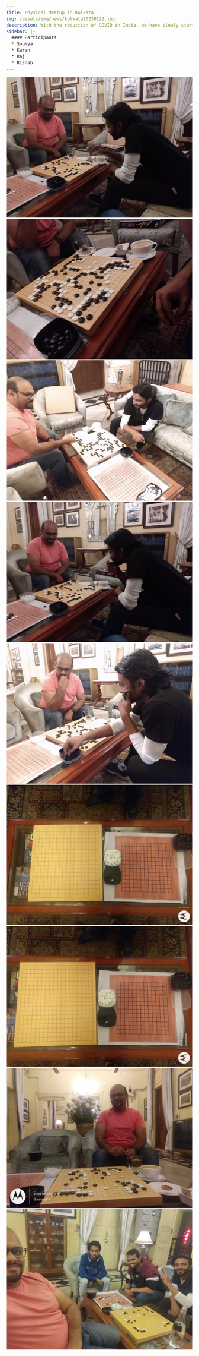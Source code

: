 ```yaml
---
title: Physical Meetup in Kolkata
img: /assets/img/news/kolkata20230122.jpg
description: With the reduction of COVID in India, we have slowly started having ad-hoc meetups. Karan hosted one such meetup in Kolkata this year.
sidebar: |-
  #### Participants
  * Soumya
  * Karan
  * Raj
  * Rishab
---
```

<img src="/assets/img/meetups/kolkata20230122/img-1.jpg">
<img src="/assets/img/meetups/kolkata20230122/img-2.jpg">
<img src="/assets/img/meetups/kolkata20230122/img-3.jpg">
<img src="/assets/img/meetups/kolkata20230122/img-4.jpg">
<img src="/assets/img/meetups/kolkata20230122/img-5.jpg">
<img src="/assets/img/meetups/kolkata20230122/img-6.jpg">
<img src="/assets/img/meetups/kolkata20230122/img-7.jpg">
<img src="/assets/img/meetups/kolkata20230122/img-8.jpg">
<img src="/assets/img/meetups/kolkata20230122/img-9.jpg">

